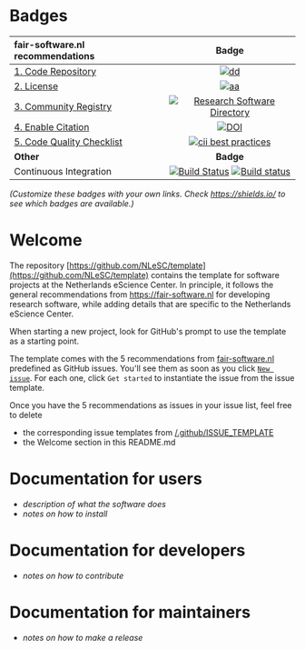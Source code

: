 # Badges

| fair-software.nl recommendations | Badge |
|:-|:-:|
| [1. Code Repository](https://fair-software.nl/recommendations/repository) | [![dd](https://img.shields.io/github/last-commit/xenon-middleware/xenon-cli)](https://img.shields.io/github/last-commit/xenon-middleware/xenon-cli) |
| [2. License](https://fair-software.nl/recommendations/license) | [![aa](https://img.shields.io/github/license/citation-file-format/cff-converter-python)]((https://img.shields.io/github/license/citation-file-format/cff-converter-python))  |
| [3. Community Registry](https://fair-software.nl/recommendations/registry) | [![Research Software Directory](https://img.shields.io/badge/rsd-xenon-00a3e3.svg)](https://www.research-software.nl/software/xenon) |
| [4. Enable Citation](https://fair-software.nl/recommendations/citation) | [![DOI](https://zenodo.org/badge/DOI/10.5281/zenodo.1154130.svg)](https://doi.org/10.5281/zenodo.1154130) |
| [5. Code Quality Checklist](https://fair-software.nl/recommendations/checklist) | [![cii best practices](https://bestpractices.coreinfrastructure.org/projects/1811/badge)](https://bestpractices.coreinfrastructure.org/projects/1811)  |
| **Other** | **Badge** |
| Continuous Integration | [![Build Status](https://travis-ci.org/research-software-directory/research-software-directory.svg?branch=master)](https://travis-ci.org/research-software-directory/research-software-directory) [![Build status](https://ci.appveyor.com/api/projects/status/vki0xma8y7glpt09/branch/master?svg=true)](https://ci.appveyor.com/project/NLeSC/xenon-cli/branch/master)  |

_(Customize these badges with your own links. Check https://shields.io/ to see which badges are available.)_

# Welcome

The repository
[https://github.com/NLeSC/template](https://github.com/NLeSC/template) contains
the template for software projects at the Netherlands eScience Center. In
principle, it follows the general recommendations from https://fair-software.nl
for developing research software, while adding details that are specific to the
Netherlands eScience Center. 

When starting a new project, look for GitHub's prompt to use the template as a
starting point.

The template comes with the 5 recommendations from
[fair-software.nl](https://fair-software.nl) predefined as GitHub issues. You'll
see them as soon as you click [``New issue``](/../../issues/new/choose). For each one, click ``Get started``
to instantiate the issue from the issue template.

Once you have the 5 recommendations as issues in your issue list, feel free to
delete
- the corresponding issue templates from
[/.github/ISSUE_TEMPLATE](/.github/ISSUE_TEMPLATE)
- the Welcome section in this README.md

# Documentation for users

- _description of what the software does_
- _notes on how to install_

# Documentation for developers

- _notes on how to contribute_

# Documentation for maintainers

- _notes on how to make a release_

